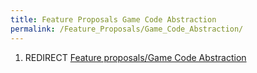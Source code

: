 ```yaml
---
title: Feature Proposals Game Code Abstraction
permalink: /Feature_Proposals/Game_Code_Abstraction/
---
```


1.  REDIRECT [Feature proposals/Game Code
    Abstraction](Feature_proposals_Game_Code_Abstraction "wikilink")